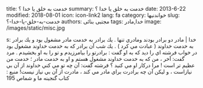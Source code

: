 title: خدمت به خلق یا خدا ؟
summary: خدمت به خلق یا خدا ؟
date: 2013-6-22
modified: 2018-08-01
icon:  icon-link2
lang: fa
category: خواندنیها
slug: خدمت-به-خلق-یا-خدا-؟
authors: مجتبی بنائی
tags: خدا,مادر
image: /images/static/misc.jpg

s: خدا | مادر دو برادر بودند ومادري تنها .  يك برادر به خدمت مادر مشغول بود و يك برادر به خدمت خداوند ( عبادت مي كرد ) .  يك شب آن برادر كه به خدمت خداوند مشغول بود در خواب فرشته اي را ديد كه به او گفت  :    برادرتو را بيامرزيدم و تو را به او بخشيدم .  مرد گفت:  آخر ، من كه به خدمت خداوند مشغول هستم و او به خدمت مادر ؛ خدمت من عظيم تر است !  مرا دركار او مي كنيد ؟    فرشته گفت:  آن چه تو مي كني خداوند از آن بي نيازاست ،  و ليكن آن چه برادرت براي مادر مي كند ، مادرت از آن بي نياز نيست!  منبع : كتاب گنجينه ما و شماص 195